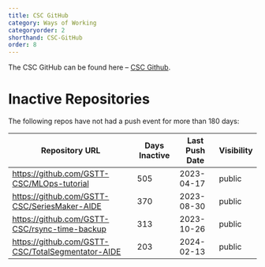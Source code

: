 ```yaml
---
title: CSC GitHub
category: Ways of Working
categoryorder: 2
shorthand: CSC-GitHub
order: 8
---
```


The CSC GitHub can be found here – <a href="https://github.com/GSTT-CSC/">CSC Github</a>.

# Inactive Repositories

The following repos have not had a push event for more than 180 days:

| Repository URL | Days Inactive | Last Push Date | Visibility |
| --- | --- | --- | --- |
| https://github.com/GSTT-CSC/MLOps-tutorial | 505 | 2023-04-17 | public |
| https://github.com/GSTT-CSC/SeriesMaker-AIDE | 370 | 2023-08-30 | public |
| https://github.com/GSTT-CSC/rsync-time-backup | 313 | 2023-10-26 | public |
| https://github.com/GSTT-CSC/TotalSegmentator-AIDE | 203 | 2024-02-13 | public |
